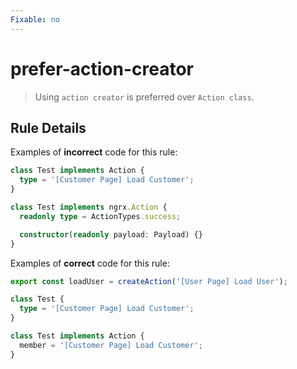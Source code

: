 ```yaml
---
Fixable: no
---
```


# prefer-action-creator

> Using `action creator` is preferred over `Action class`.

<!-- Everything above this generated, do not edit -->
<!-- MANUAL-DOC:START -->

## Rule Details

Examples of **incorrect** code for this rule:

```ts
class Test implements Action {
  type = '[Customer Page] Load Customer';
}

class Test implements ngrx.Action {
  readonly type = ActionTypes.success;

  constructor(readonly payload: Payload) {}
}
```

Examples of **correct** code for this rule:

```ts
export const loadUser = createAction('[User Page] Load User');

class Test {
  type = '[Customer Page] Load Customer';
}

class Test implements Action {
  member = '[Customer Page] Load Customer';
}
```

